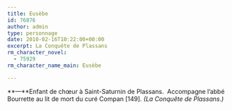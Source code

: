 ```yaml
---
title: Eusèbe
id: 76876
author: admin
type: personnage
date: 2010-02-16T10:22:00+00:00
excerpt: La Conquête de Plassans
rm_character_novel:
  - 75929
rm_character_name_main: Eusèbe

---
```

**—**Enfant de chœur à Saint-Saturnin de Plassans.  Accompagne l&rsquo;abbé Bourrette au lit de mort du curé Compan [149]. _(La Conquête de Plassans.)_